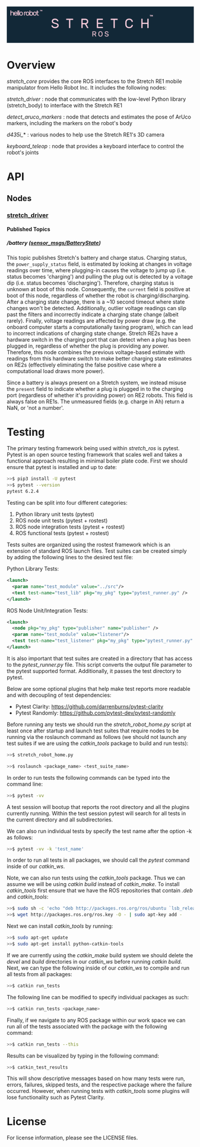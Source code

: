 ![](../images/banner.png)

# Overview

*stretch_core* provides the core ROS interfaces to the Stretch RE1 mobile manipulator from Hello Robot Inc. It includes the following nodes:

*stretch_driver* : node that communicates with the low-level Python library (stretch_body) to interface with the Stretch RE1

*detect_aruco_markers* : node that detects and estimates the pose of ArUco markers, including the markers on the robot's body

*d435i_** : various nodes to help use the Stretch RE1's 3D camera

*keyboard_teleop* : node that provides a keyboard interface to control the robot's joints

# API

## Nodes

### [stretch_driver](./nodes/stretch_driver)

#### Published Topics

##### /battery ([sensor_msgs/BatteryState](https://docs.ros.org/en/noetic/api/sensor_msgs/html/msg/BatteryState.html))

This topic publishes Stretch's battery and charge status. Charging status, the `power_supply_status` field, is estimated by looking at changes in voltage readings over time, where plugging-in causes the voltage to jump up (i.e. status becomes 'charging') and pulling the plug out is detected by a voltage dip (i.e. status becomes 'discharging'). Therefore, charging status is unknown at boot of this node. Consequently, the `current` field is positive at boot of this node, regardless of whether the robot is charging/discharging. After a charging state change, there is a ~10 second timeout where state changes won't be detected. Additionally, outlier voltage readings can slip past the filters and incorrectly indicate a charging state change (albeit rarely). Finally, voltage readings are affected by power draw (e.g. the onboard computer starts a computationally taxing program), which can lead to incorrect indications of charging state change. Stretch RE2s have a hardware switch in the charging port that can detect when a plug has been plugged in, regardless of whether the plug is providing any power. Therefore, this node combines the previous voltage-based estimate with readings from this hardware switch to make better charging state estimates on RE2s (effectively eliminating the false positive case where a computational load draws more power).

Since a battery is always present on a Stretch system, we instead misuse the `present` field to indicate whether a plug is plugged in to the charging port (regardless of whether it's providing power) on RE2 robots. This field is always false on RE1s. The unmeasured fields (e.g. charge in Ah) return a NaN, or 'not a number'.

# Testing

The primary testing framework being used within *stretch_ros* is pytest. Pytest is an open source testing framework that scales well and takes a functional approach resulting in minimal boiler plate code. First we should ensure that pytest is installed and up to date:


```bash
>>$ pip3 install -U pytest
>>$ pytest --version
pytest 6.2.4
```
Testing can be split into four different categories:

1. Python library unit tests (pytest)
2. ROS node unit tests (pytest + rostest)
3. ROS node integration tests (pytest + rostest)
4. ROS functional tests (pytest + rostest)

Tests suites are organized using the rostest framework which is an extension of standard ROS launch files. Test suites can be created simply by adding the following lines to the desired test file:

Python Library Tests:

```xml
<launch>
  <param name="test_module" value="../src"/>
  <test test-name="test_lib" pkg="my_pkg" type="pytest_runner.py" />
</launch>
```

ROS Node Unit/Integration Tests:

```xml
<launch>
  <node pkg="my_pkg" type="publisher" name="publisher" />
  <param name="test_module" value="listener"/>
  <test test-name="test_listener" pkg="my_pkg" type="pytest_runner.py" />
</launch>
```

It is also important that test suites are created in a directory that has access to the *pytest_runner.py* file. This script converts the output file parameter to the pytest supported format. Additionally, it passes the test directory to pytest.

Below are some optional plugins that help make test reports more readable and with decoupling of test dependencies:

 * Pytest Clarity: https://github.com/darrenburns/pytest-clarity
 * Pytest Randomly: https://github.com/pytest-dev/pytest-randomly

Before running any tests we should run the *stretch_robot_home.py* script at least once after startup and launch test suites that require nodes to be running via the roslaunch command as follows (we should not launch any test suites if we are using the *catkin_tools* package to build and run tests):

```bash
>>$ stretch_robot_home.py
```

```bash
>>$ roslaunch <package_name> <test_suite_name>
```

In order to run tests the following commands can be typed into the command line:

```bash
>>$ pytest -vv
```
A test session will bootup that reports the root directory and all the plugins currently running. Within the test session pytest will search for all tests in the current directory and all subdirectories.

We can also run individual tests by specify the test name after the option -k as follows:

```bash
>>$ pytest -vv -k 'test_name'
```
In order to run all tests in all packages, we should call the *pytest* command inside of our *catkin_ws*.

Note, we can also run tests using the *catkin_tools* package. Thus we can assume we will be using *catkin build* instead of *catkin_make*. To install *catkin_tools* first ensure that we have the ROS repositories that contain *.deb* and *catkin_tools*:

```bash
>>$ sudo sh -c 'echo "deb http://packages.ros.org/ros/ubuntu `lsb_release -sc` main" > /etc/apt/sources.list.d/ros-latest.list'
>>$ wget http://packages.ros.org/ros.key -O - | sudo apt-key add -
```

Next we can install *catkin_tools* by running:

```bash
>>$ sudo apt-get update
>>$ sudo apt-get install python-catkin-tools
```

If we are currently using the *catkin_make* build system we should delete the *devel* and *build* directories in our *catkin_ws* before running *catkin build*. Next, we can type the following inside of our *catkin_ws* to compile and run all tests from all packages:

```bash
>>$ catkin run_tests
```

The following line can be modified to specify individual packages as such:

```bash
>>$ catkin run_tests <package_name>
```

Finally, if we navigate to any ROS package within our work space we can run all of the tests associated with the package with the following command:

```bash
>>$ catkin run_tests --this
```

Results can be visualized by typing in the following command:

```bash
>>$ catkin_test_results
```

This will show descriptive messages based on how many tests were run, errors, failures, skipped tests, and the respective package where the failure occurred. However, when running tests with *catkin_tools* some plugins will lose functionality such as Pytest Clarity.


# License

For license information, please see the LICENSE files.
